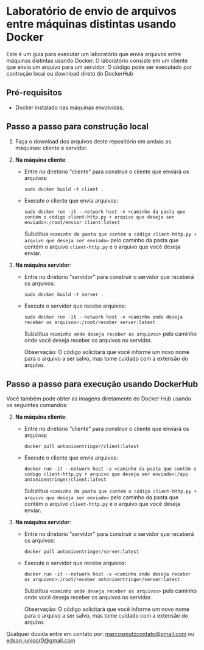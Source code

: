 # Laboratório de envio de arquivos entre máquinas distintas usando Docker

Este é um guia para executar um laboratório que envia arquivos entre máquinas distintas usando Docker. O laboratório consiste em um cliente que envia um arquivo para um servidor. O código pode ser executado por contrução local ou download direto do DockerHub

## Pré-requisitos

- Docker instalado nas máquinas envolvidas.

## Passo a passo para construção local

1. Faça o download dos arquivos deste repositório em ambas as máquinas: cliente e servidor.

2. **Na máquina cliente**:
   - Entre no diretório "cliente" para construir o cliente que enviará os arquivos:
     ```
     sudo docker build -t client .
     ```
   - Execute o cliente que envia arquivos:
     ```
     sudo docker run -it --network host -v <caminho da pasta que contém o código client-http.py + arquivo que deseja ser enviado>:/root/enviar client:latest
     ```
     Substitua `<caminho da pasta que contém o código client-http.py + arquivo que deseja ser enviado>` pelo caminho da pasta que contém o arquivo `client-http.py` e o arquivo que você deseja enviar.

3. **Na máquina servidor**:
   - Entre no diretório "servidor" para construir o servidor que receberá os arquivos:
     ```
     sudo docker build -t server .
     ```
   - Execute o servidor que recebe arquivos:
     ```
     sudo docker run -it --network host -v <caminho onde deseja receber os arquivos>:/root/receber server:latest
     ```
     Substitua `<caminho onde deseja receber os arquivos>` pelo caminho onde você deseja receber os arquivos no servidor.

     Observação: O código solicitará que você informe um novo nome para o arquivo a ser salvo, mas tome cuidado com a extensão do arquivo.

## Passo a passo para execução usando DockerHub

Você também pode obter as imagens diretamente do Docker Hub usando os seguintes comandos:

2. **Na máquina cliente**:
   - Entre no diretório "cliente" para construir o cliente que enviará os arquivos:
     ```
     docker pull antonioentringer/client:latest
     ```
   - Execute o cliente que envia arquivos:
     ```
     docker run -it --network host -v <caminho da pasta que contém o código client-http.py + arquivo que deseja ser enviado>:/app antonioentringer/client:latest
     ```
     Substitua `<caminho da pasta que contém o código client-http.py + arquivo que deseja ser enviado>` pelo caminho da pasta que contém o arquivo `client-http.py` e o arquivo que você deseja enviar.

3. **Na máquina servidor**:
   - Entre no diretório "servidor" para construir o servidor que receberá os arquivos:
     ```
     docker pull antonioentringer/server:latest
     ```
   - Execute o servidor que recebe arquivos:
     ```
     docker run -it --network host -v <caminho onde deseja receber os arquivos>:/root/receber antonioentringer/server:latest
     ```
     Substitua `<caminho onde deseja receber os arquivos>` pelo caminho onde você deseja receber os arquivos no servidor.

     Observação: O código solicitará que você informe um novo nome para o arquivo a ser salvo, mas tome cuidado com a extensão do arquivo.


Qualquer duvida entre em contato por: marcosmutzcontato@gmail.com ou edson.junioor0@gmail.com

